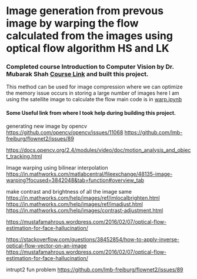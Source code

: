 # Image generation from prevous image by warping the flow calculated from the images using optical flow algorithm HS and LK

### Completed course Introduction to Computer Vision by  Dr. Mubarak Shah <a href="https://www.youtube.com/playlist?list=PLd3hlSJsX_Imk_BPmB_H3AQjFKZS9XgZm">Course Link</a> and built this project.
This method can be used for image compression where we can optimize the memory issue occurs in storing a large number of images
here I am using the satellite image to calculate the flow  main code is in   <a href="https://github.com/amritanjali123/Image_generation_form_prevous_image_optical_flow/blob/master/wrap.ipynb">warp.ipynb</a>


#### Some Useful link from where I took help during building this project.
generating new image by opencv
https://github.com/opencv/opencv/issues/11068
https://github.com/lmb-freiburg/flownet2/issues/89

https://docs.opencv.org/2.4/modules/video/doc/motion_analysis_and_object_tracking.html

Image warping using bilinear interpolation
https://in.mathworks.com/matlabcentral/fileexchange/48135-image-warping?focused=3842048&tab=function#overview_tab


make contrast and brightness of all the image same
https://in.mathworks.com/help/images/ref/imlocalbrighten.html
https://in.mathworks.com/help/images/ref/imadjust.html
https://in.mathworks.com/help/images/contrast-adjustment.html

https://mustafamahrous.wordpress.com/2016/02/07/optical-flow-estimation-for-face-hallucination/

https://stackoverflow.com/questions/38452854/how-to-apply-inverse-optical-flow-vector-on-an-image
https://mustafamahrous.wordpress.com/2016/02/07/optical-flow-estimation-for-face-hallucination/

intrupt2 fun problem
https://github.com/lmb-freiburg/flownet2/issues/89
